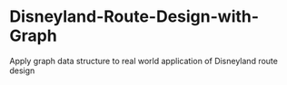 # Disneyland-Route-Design-with-Graph
Apply graph data structure to real world application of Disneyland route design
